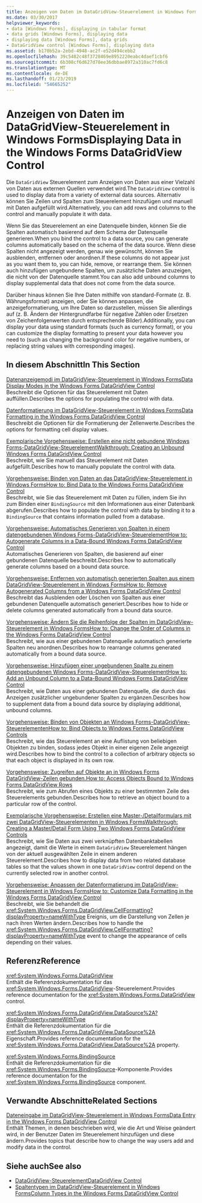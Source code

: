 ```yaml
---
title: Anzeigen von Daten im DataGridView-Steuerelement in Windows Forms
ms.date: 03/30/2017
helpviewer_keywords:
- data [Windows Forms], displaying in tabular format
- data grids [Windows Forms], displaying data
- displaying data [Windows Forms], data grids
- DataGridView control [Windows Forms], displaying data
ms.assetid: b170b52a-2ebd-4948-ac2f-e52d494cebb2
ms.openlocfilehash: 39c5482c48f3728469e8952220eabc4daef1cbf6
ms.sourcegitcommit: 6b308cf6d627d78ee36dbbae8972a310ac7fd6c8
ms.translationtype: MT
ms.contentlocale: de-DE
ms.lasthandoff: 01/23/2019
ms.locfileid: "54665252"
---
```

# <a name="displaying-data-in-the-windows-forms-datagridview-control"></a><span data-ttu-id="b397e-102">Anzeigen von Daten im DataGridView-Steuerelement in Windows Forms</span><span class="sxs-lookup"><span data-stu-id="b397e-102">Displaying Data in the Windows Forms DataGridView Control</span></span>
<span data-ttu-id="b397e-103">Die `DataGridView` Steuerelement zum Anzeigen von Daten aus einer Vielzahl von Daten aus externen Quellen verwendet wird.</span><span class="sxs-lookup"><span data-stu-id="b397e-103">The `DataGridView` control is used to display data from a variety of external data sources.</span></span> <span data-ttu-id="b397e-104">Alternativ können Sie Zeilen und Spalten zum Steuerelement hinzufügen und manuell mit Daten aufgefüllt wird.</span><span class="sxs-lookup"><span data-stu-id="b397e-104">Alternatively, you can add rows and columns to the control and manually populate it with data.</span></span>  
  
 <span data-ttu-id="b397e-105">Wenn Sie das Steuerelement an eine Datenquelle binden, können Sie die Spalten automatisch basierend auf dem Schema der Datenquelle generieren.</span><span class="sxs-lookup"><span data-stu-id="b397e-105">When you bind the control to a data source, you can generate columns automatically based on the schema of the data source.</span></span> <span data-ttu-id="b397e-106">Wenn diese Spalten nicht angezeigt werden, genau wie gewünscht, können Sie ausblenden, entfernen oder anordnen.</span><span class="sxs-lookup"><span data-stu-id="b397e-106">If these columns do not appear just as you want them to, you can hide, remove, or rearrange them.</span></span> <span data-ttu-id="b397e-107">Sie können auch hinzufügen ungebundene Spalten, um zusätzliche Daten anzuzeigen, die nicht von der Datenquelle stammt.</span><span class="sxs-lookup"><span data-stu-id="b397e-107">You can also add unbound columns to display supplemental data that does not come from the data source.</span></span>  
  
 <span data-ttu-id="b397e-108">Darüber hinaus können Sie Ihre Daten mithilfe von standard-Formate (z. B. Währungsformat) anzeigen, oder Sie können anpassen, die anzeigeformatierung, um Ihre Daten so darzustellen, müssen Sie allerdings auf (z. B. Ändern der Hintergrundfarbe für negative Zahlen oder Ersetzen von Zeichenfolgenwerten durch entsprechende Bilder).</span><span class="sxs-lookup"><span data-stu-id="b397e-108">Additionally, you can display your data using standard formats (such as currency format), or you can customize the display formatting to present your data however you need to (such as changing the background color for negative numbers, or replacing string values with corresponding images).</span></span>  
  
## <a name="in-this-section"></a><span data-ttu-id="b397e-109">In diesem Abschnitt</span><span class="sxs-lookup"><span data-stu-id="b397e-109">In This Section</span></span>  
 [<span data-ttu-id="b397e-110">Datenanzeigemodi im DataGridView-Steuerelement in Windows Forms</span><span class="sxs-lookup"><span data-stu-id="b397e-110">Data Display Modes in the Windows Forms DataGridView Control</span></span>](../../../../docs/framework/winforms/controls/data-display-modes-in-the-windows-forms-datagridview-control.md)  
 <span data-ttu-id="b397e-111">Beschreibt die Optionen für das Steuerelement mit Daten auffüllen.</span><span class="sxs-lookup"><span data-stu-id="b397e-111">Describes the options for populating the control with data.</span></span>  
  
 [<span data-ttu-id="b397e-112">Datenformatierung im DataGridView-Steuerelement in Windows Forms</span><span class="sxs-lookup"><span data-stu-id="b397e-112">Data Formatting in the Windows Forms DataGridView Control</span></span>](../../../../docs/framework/winforms/controls/data-formatting-in-the-windows-forms-datagridview-control.md)  
 <span data-ttu-id="b397e-113">Beschreibt die Optionen für die Formatierung der Zellenwerte.</span><span class="sxs-lookup"><span data-stu-id="b397e-113">Describes the options for formatting cell display values.</span></span>  
  
 [<span data-ttu-id="b397e-114">Exemplarische Vorgehensweise: Erstellen eine nicht gebundene Windows Forms-DataGridView-Steuerelement</span><span class="sxs-lookup"><span data-stu-id="b397e-114">Walkthrough: Creating an Unbound Windows Forms DataGridView Control</span></span>](../../../../docs/framework/winforms/controls/walkthrough-creating-an-unbound-windows-forms-datagridview-control.md)  
 <span data-ttu-id="b397e-115">Beschreibt, wie Sie manuell das Steuerelement mit Daten aufgefüllt.</span><span class="sxs-lookup"><span data-stu-id="b397e-115">Describes how to manually populate the control with data.</span></span>  
  
 [<span data-ttu-id="b397e-116">Vorgehensweise: Binden von Daten an das DataGridView-Steuerelement in Windows Forms</span><span class="sxs-lookup"><span data-stu-id="b397e-116">How to: Bind Data to the Windows Forms DataGridView Control</span></span>](../../../../docs/framework/winforms/controls/how-to-bind-data-to-the-windows-forms-datagridview-control.md)  
 <span data-ttu-id="b397e-117">Beschreibt, wie Sie das Steuerelement mit Daten zu füllen, indem Sie ihn zum Binden einer `BindingSource` mit den Informationen aus einer Datenbank abgerufen.</span><span class="sxs-lookup"><span data-stu-id="b397e-117">Describes how to populate the control with data by binding it to a `BindingSource` that contains information pulled from a database.</span></span>  
  
 [<span data-ttu-id="b397e-118">Vorgehensweise: Automatisches Generieren von Spalten in einem datengebundenen Windows Forms-DataGridView-Steuerelement</span><span class="sxs-lookup"><span data-stu-id="b397e-118">How to: Autogenerate Columns in a Data-Bound Windows Forms DataGridView Control</span></span>](../../../../docs/framework/winforms/controls/autogenerate-columns-in-a-data-bound-wf-datagridview-control.md)  
 <span data-ttu-id="b397e-119">Automatisches Generieren von Spalten, die basierend auf einer gebundenen Datenquelle beschreibt.</span><span class="sxs-lookup"><span data-stu-id="b397e-119">Describes how to automatically generate columns based on a bound data source.</span></span>  
  
 [<span data-ttu-id="b397e-120">Vorgehensweise: Entfernen von automatisch generierten Spalten aus einem DataGridView-Steuerelement in Windows Forms</span><span class="sxs-lookup"><span data-stu-id="b397e-120">How to: Remove Autogenerated Columns from a Windows Forms DataGridView Control</span></span>](../../../../docs/framework/winforms/controls/remove-autogenerated-columns-from-a-wf-datagridview-control.md)  
 <span data-ttu-id="b397e-121">Beschreibt das Ausblenden oder Löschen von Spalten aus einer gebundenen Datenquelle automatisch generiert.</span><span class="sxs-lookup"><span data-stu-id="b397e-121">Describes how to hide or delete columns generated automatically from a bound data source.</span></span>  
  
 [<span data-ttu-id="b397e-122">Vorgehensweise: Ändern Sie die Reihenfolge der Spalten im DataGridView-Steuerelement in Windows Forms</span><span class="sxs-lookup"><span data-stu-id="b397e-122">How to: Change the Order of Columns in the Windows Forms DataGridView Control</span></span>](../../../../docs/framework/winforms/controls/how-to-change-the-order-of-columns-in-the-windows-forms-datagridview-control.md)  
 <span data-ttu-id="b397e-123">Beschreibt, wie aus einer gebundenen Datenquelle automatisch generierte Spalten neu anordnen.</span><span class="sxs-lookup"><span data-stu-id="b397e-123">Describes how to rearrange columns generated automatically from a bound data source.</span></span>  
  
 [<span data-ttu-id="b397e-124">Vorgehensweise: Hinzufügen einer ungebundenen Spalte zu einem datengebundenen Windows Forms-DataGridView-Steuerelement</span><span class="sxs-lookup"><span data-stu-id="b397e-124">How to: Add an Unbound Column to a Data-Bound Windows Forms DataGridView Control</span></span>](../../../../docs/framework/winforms/controls/unbound-column-to-a-data-bound-datagridview.md)  
 <span data-ttu-id="b397e-125">Beschreibt, wie Daten aus einer gebundenen Datenquelle, die durch das Anzeigen zusätzlicher ungebundener Spalten zu ergänzen.</span><span class="sxs-lookup"><span data-stu-id="b397e-125">Describes how to supplement data from a bound data source by displaying additional, unbound columns.</span></span>  
  
 [<span data-ttu-id="b397e-126">Vorgehensweise: Binden von Objekten an Windows Forms-DataGridView-Steuerelementen</span><span class="sxs-lookup"><span data-stu-id="b397e-126">How to: Bind Objects to Windows Forms DataGridView Controls</span></span>](../../../../docs/framework/winforms/controls/how-to-bind-objects-to-windows-forms-datagridview-controls.md)  
 <span data-ttu-id="b397e-127">Beschreibt, wie das Steuerelement an eine Auflistung von beliebigen Objekten zu binden, sodass jedes Objekt in einer eigenen Zeile angezeigt wird.</span><span class="sxs-lookup"><span data-stu-id="b397e-127">Describes how to bind the control to a collection of arbitrary objects so that each object is displayed in its own row.</span></span>  
  
 [<span data-ttu-id="b397e-128">Vorgehensweise: Zugreifen auf Objekte an in Windows Forms DataGridView-Zeilen gebunden.</span><span class="sxs-lookup"><span data-stu-id="b397e-128">How to: Access Objects Bound to Windows Forms DataGridView Rows</span></span>](../../../../docs/framework/winforms/controls/how-to-access-objects-bound-to-windows-forms-datagridview-rows.md)  
 <span data-ttu-id="b397e-129">Beschreibt, wie zum Abrufen eines Objekts zu einer bestimmten Zeile des Steuerelements gebunden.</span><span class="sxs-lookup"><span data-stu-id="b397e-129">Describes how to retrieve an object bound to a particular row of the control.</span></span>  
  
 [<span data-ttu-id="b397e-130">Exemplarische Vorgehensweise: Erstellen eine Master-/Detailformulars mit zwei DataGridView-Steuerelementen in Windows Forms</span><span class="sxs-lookup"><span data-stu-id="b397e-130">Walkthrough: Creating a Master/Detail Form Using Two Windows Forms DataGridView Controls</span></span>](../../../../docs/framework/winforms/controls/creating-a-master-detail-form-using-two-datagridviews.md)  
 <span data-ttu-id="b397e-131">Beschreibt, wie Sie Daten aus zwei verknüpften Datenbanktabellen angezeigt, damit die Werte in einem `DataGridView` Steuerelement hängen von der aktuell ausgewählten Zeile in einem anderen Steuerelement.</span><span class="sxs-lookup"><span data-stu-id="b397e-131">Describes how to display data from two related database tables so that the values shown in one `DataGridView` control depend on the currently selected row in another control.</span></span>  
  
 [<span data-ttu-id="b397e-132">Vorgehensweise: Anpassen der Datenformatierung im DataGridView-Steuerelement in Windows Forms</span><span class="sxs-lookup"><span data-stu-id="b397e-132">How to: Customize Data Formatting in the Windows Forms DataGridView Control</span></span>](../../../../docs/framework/winforms/controls/how-to-customize-data-formatting-in-the-windows-forms-datagridview-control.md)  
 <span data-ttu-id="b397e-133">Beschreibt, wie Sie behandelt die <xref:System.Windows.Forms.DataGridView.CellFormatting?displayProperty=nameWithType> Ereignis, um die Darstellung von Zellen je nach ihren Werten ändern.</span><span class="sxs-lookup"><span data-stu-id="b397e-133">Describes how to handle the <xref:System.Windows.Forms.DataGridView.CellFormatting?displayProperty=nameWithType> event to change the appearance of cells depending on their values.</span></span>  
  
## <a name="reference"></a><span data-ttu-id="b397e-134">Referenz</span><span class="sxs-lookup"><span data-stu-id="b397e-134">Reference</span></span>  
 <xref:System.Windows.Forms.DataGridView>  
 <span data-ttu-id="b397e-135">Enthält die Referenzdokumentation für das <xref:System.Windows.Forms.DataGridView>-Steuerelement.</span><span class="sxs-lookup"><span data-stu-id="b397e-135">Provides reference documentation for the <xref:System.Windows.Forms.DataGridView> control.</span></span>  
  
 <xref:System.Windows.Forms.DataGridView.DataSource%2A?displayProperty=nameWithType>  
 <span data-ttu-id="b397e-136">Enthält die Referenzdokumentation für die <xref:System.Windows.Forms.DataGridView.DataSource%2A> Eigenschaft.</span><span class="sxs-lookup"><span data-stu-id="b397e-136">Provides reference documentation for the <xref:System.Windows.Forms.DataGridView.DataSource%2A> property.</span></span>  
  
 <xref:System.Windows.Forms.BindingSource>  
 <span data-ttu-id="b397e-137">Enthält die Referenzdokumentation für die <xref:System.Windows.Forms.BindingSource>-Komponente.</span><span class="sxs-lookup"><span data-stu-id="b397e-137">Provides reference documentation for the <xref:System.Windows.Forms.BindingSource> component.</span></span>  
  
## <a name="related-sections"></a><span data-ttu-id="b397e-138">Verwandte Abschnitte</span><span class="sxs-lookup"><span data-stu-id="b397e-138">Related Sections</span></span>  
 [<span data-ttu-id="b397e-139">Dateneingabe im DataGridView-Steuerelement in Windows Forms</span><span class="sxs-lookup"><span data-stu-id="b397e-139">Data Entry in the Windows Forms DataGridView Control</span></span>](../../../../docs/framework/winforms/controls/data-entry-in-the-windows-forms-datagridview-control.md)  
 <span data-ttu-id="b397e-140">Enthält Themen, in denen beschrieben wird, wie die Art und Weise geändert wird, in der Benutzer Daten im Steuerelement hinzufügen und diese ändern.</span><span class="sxs-lookup"><span data-stu-id="b397e-140">Provides topics that describe how to change the way users add and modify data in the control.</span></span>  
  
## <a name="see-also"></a><span data-ttu-id="b397e-141">Siehe auch</span><span class="sxs-lookup"><span data-stu-id="b397e-141">See also</span></span>
- [<span data-ttu-id="b397e-142">DataGridView-Steuerelement</span><span class="sxs-lookup"><span data-stu-id="b397e-142">DataGridView Control</span></span>](../../../../docs/framework/winforms/controls/datagridview-control-windows-forms.md)
- [<span data-ttu-id="b397e-143">Spaltentypen im DataGridView-Steuerelement in Windows Forms</span><span class="sxs-lookup"><span data-stu-id="b397e-143">Column Types in the Windows Forms DataGridView Control</span></span>](../../../../docs/framework/winforms/controls/column-types-in-the-windows-forms-datagridview-control.md)
